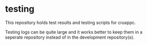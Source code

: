 # testing

This repository holds test results and testing scripts for cruxppc.  

Testing logs can be quite large and it works better to keep them in a seperate repository instead of in the development repository(s).
